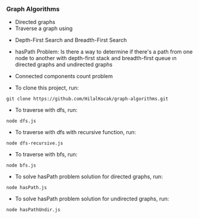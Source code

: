 ### Graph Algorithms
* Directed graphs
* Traverse a graph using
- Depth-First Search and Breadth-First Search
* hasPath Problem: Is there a way to determine if there's a path from one node to another with depth-first stack and breadth-first queue ın directed graphs and undirected graphs

* Connected components count problem 

- To clone this project, run:
```
git clone https://github.com/HilalKocak/graph-algorithms.git

```

- To traverse with dfs, run:
```
node dfs.js
```

- To traverse with dfs with recursive function, run:
```
node dfs-recursive.js
```

- To traverse with bfs, run:
```
node bfs.js
```

- To solve hasPath problem solution for directed graphs, run:
```
node hasPath.js
```

- To solve hasPath problem solution for undirected graphs, run:
```
node hasPathUndir.js
```
